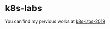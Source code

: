# k8s-labs

You can find my previous works at [k8s-labs-2019](https://github.com/ziwon/k8s-labs-2019)
